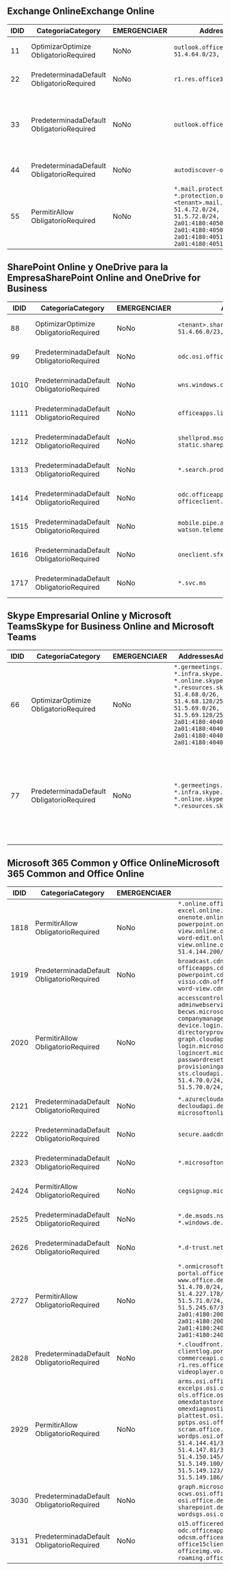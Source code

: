 <!--THIS FILE IS AUTOMATICALLY GENERATED. MANUAL CHANGES WILL BE OVERWRITTEN.-->
<!--Please contact the Office 365 Endpoints team with any questions.-->
<!--Germany endpoints version 2018082900-->
<!--File generated 2018-09-28 14:38:24.7194-->

## <a name="exchange-online"></a><span data-ttu-id="7152c-101">Exchange Online</span><span class="sxs-lookup"><span data-stu-id="7152c-101">Exchange Online</span></span>

<span data-ttu-id="7152c-102">ID</span><span class="sxs-lookup"><span data-stu-id="7152c-102">ID</span></span> | <span data-ttu-id="7152c-103">Categoría</span><span class="sxs-lookup"><span data-stu-id="7152c-103">Category</span></span> | <span data-ttu-id="7152c-104">EMERGENCIA</span><span class="sxs-lookup"><span data-stu-id="7152c-104">ER</span></span> | <span data-ttu-id="7152c-105">Addresses</span><span class="sxs-lookup"><span data-stu-id="7152c-105">Addresses</span></span> | <span data-ttu-id="7152c-106">Puertos</span><span class="sxs-lookup"><span data-stu-id="7152c-106">Ports</span></span>
-- | -------------------- | -- | ------------------------------------------------------------------------------------------------------------------------------------------------------------------------------------------------------------------------------------------------------------ | -------------------------------
<span data-ttu-id="7152c-107">1</span><span class="sxs-lookup"><span data-stu-id="7152c-107">1</span></span> | <span data-ttu-id="7152c-108">Optimizar</span><span class="sxs-lookup"><span data-stu-id="7152c-108">Optimize</span></span><BR><span data-ttu-id="7152c-109">Obligatorio</span><span class="sxs-lookup"><span data-stu-id="7152c-109">Required</span></span> | <span data-ttu-id="7152c-110">No</span><span class="sxs-lookup"><span data-stu-id="7152c-110">No</span></span> | `outlook.office.de`<BR>`51.4.64.0/23, 51.5.64.0/23` | <span data-ttu-id="7152c-111">**TCP:** 443, 80</span><span class="sxs-lookup"><span data-stu-id="7152c-111">**TCP:** 443, 80</span></span>
<span data-ttu-id="7152c-112">2</span><span class="sxs-lookup"><span data-stu-id="7152c-112">2</span></span> | <span data-ttu-id="7152c-113">Predeterminada</span><span class="sxs-lookup"><span data-stu-id="7152c-113">Default</span></span><BR><span data-ttu-id="7152c-114">Obligatorio</span><span class="sxs-lookup"><span data-stu-id="7152c-114">Required</span></span> | <span data-ttu-id="7152c-115">No</span><span class="sxs-lookup"><span data-stu-id="7152c-115">No</span></span> | `r1.res.office365.com` | <span data-ttu-id="7152c-116">**TCP:** 443, 80</span><span class="sxs-lookup"><span data-stu-id="7152c-116">**TCP:** 443, 80</span></span>
<span data-ttu-id="7152c-117">3</span><span class="sxs-lookup"><span data-stu-id="7152c-117">3</span></span> | <span data-ttu-id="7152c-118">Predeterminada</span><span class="sxs-lookup"><span data-stu-id="7152c-118">Default</span></span><BR><span data-ttu-id="7152c-119">Obligatorio</span><span class="sxs-lookup"><span data-stu-id="7152c-119">Required</span></span> | <span data-ttu-id="7152c-120">No</span><span class="sxs-lookup"><span data-stu-id="7152c-120">No</span></span> | `outlook.office.de` | <span data-ttu-id="7152c-121">**TCP:** 143, 25, 587, 993, 995</span><span class="sxs-lookup"><span data-stu-id="7152c-121">**TCP:** 143, 25, 587, 993, 995</span></span>
<span data-ttu-id="7152c-122">4</span><span class="sxs-lookup"><span data-stu-id="7152c-122">4</span></span> | <span data-ttu-id="7152c-123">Predeterminada</span><span class="sxs-lookup"><span data-stu-id="7152c-123">Default</span></span><BR><span data-ttu-id="7152c-124">Obligatorio</span><span class="sxs-lookup"><span data-stu-id="7152c-124">Required</span></span> | <span data-ttu-id="7152c-125">No</span><span class="sxs-lookup"><span data-stu-id="7152c-125">No</span></span> | `autodiscover-outlook.office.de` | <span data-ttu-id="7152c-126">**TCP:** 443, 80</span><span class="sxs-lookup"><span data-stu-id="7152c-126">**TCP:** 443, 80</span></span>
<span data-ttu-id="7152c-127">5</span><span class="sxs-lookup"><span data-stu-id="7152c-127">5</span></span> | <span data-ttu-id="7152c-128">Permitir</span><span class="sxs-lookup"><span data-stu-id="7152c-128">Allow</span></span><BR><span data-ttu-id="7152c-129">Obligatorio</span><span class="sxs-lookup"><span data-stu-id="7152c-129">Required</span></span> | <span data-ttu-id="7152c-130">No</span><span class="sxs-lookup"><span data-stu-id="7152c-130">No</span></span> | `*.mail.protection.outlook.de, *.protection.outlook.de, <tenant>.mail.protection.outlook.de`<BR>`51.4.72.0/24, 51.4.80.0/27, 51.5.72.0/24, 51.5.80.0/27, 2a01:4180:4050:400::/64, 2a01:4180:4050:800::/64, 2a01:4180:4051:400::/64, 2a01:4180:4051:800::/64` | <span data-ttu-id="7152c-131">**TCP:** 25, 443</span><span class="sxs-lookup"><span data-stu-id="7152c-131">**TCP:** 25, 443</span></span>

## <a name="sharepoint-online-and-onedrive-for-business"></a><span data-ttu-id="7152c-132">SharePoint Online y OneDrive para la Empresa</span><span class="sxs-lookup"><span data-stu-id="7152c-132">SharePoint Online and OneDrive for Business</span></span>

<span data-ttu-id="7152c-133">ID</span><span class="sxs-lookup"><span data-stu-id="7152c-133">ID</span></span> | <span data-ttu-id="7152c-134">Categoría</span><span class="sxs-lookup"><span data-stu-id="7152c-134">Category</span></span> | <span data-ttu-id="7152c-135">EMERGENCIA</span><span class="sxs-lookup"><span data-stu-id="7152c-135">ER</span></span> | <span data-ttu-id="7152c-136">Addresses</span><span class="sxs-lookup"><span data-stu-id="7152c-136">Addresses</span></span> | <span data-ttu-id="7152c-137">Puertos</span><span class="sxs-lookup"><span data-stu-id="7152c-137">Ports</span></span>
-- | -------------------- | -- | ------------------------------------------------------------------------------ | ----------------
<span data-ttu-id="7152c-138">8</span><span class="sxs-lookup"><span data-stu-id="7152c-138">8</span></span> | <span data-ttu-id="7152c-139">Optimizar</span><span class="sxs-lookup"><span data-stu-id="7152c-139">Optimize</span></span><BR><span data-ttu-id="7152c-140">Obligatorio</span><span class="sxs-lookup"><span data-stu-id="7152c-140">Required</span></span> | <span data-ttu-id="7152c-141">No</span><span class="sxs-lookup"><span data-stu-id="7152c-141">No</span></span> | `<tenant>.sharepoint.de`<BR>`51.4.66.0/23, 51.5.66.0/23` | <span data-ttu-id="7152c-142">**TCP:** 443, 80</span><span class="sxs-lookup"><span data-stu-id="7152c-142">**TCP:** 443, 80</span></span>
<span data-ttu-id="7152c-143">9</span><span class="sxs-lookup"><span data-stu-id="7152c-143">9</span></span> | <span data-ttu-id="7152c-144">Predeterminada</span><span class="sxs-lookup"><span data-stu-id="7152c-144">Default</span></span><BR><span data-ttu-id="7152c-145">Obligatorio</span><span class="sxs-lookup"><span data-stu-id="7152c-145">Required</span></span> | <span data-ttu-id="7152c-146">No</span><span class="sxs-lookup"><span data-stu-id="7152c-146">No</span></span> | `odc.osi.office.de` | <span data-ttu-id="7152c-147">**TCP:** 443, 80</span><span class="sxs-lookup"><span data-stu-id="7152c-147">**TCP:** 443, 80</span></span>
<span data-ttu-id="7152c-148">10</span><span class="sxs-lookup"><span data-stu-id="7152c-148">10</span></span> | <span data-ttu-id="7152c-149">Predeterminada</span><span class="sxs-lookup"><span data-stu-id="7152c-149">Default</span></span><BR><span data-ttu-id="7152c-150">Obligatorio</span><span class="sxs-lookup"><span data-stu-id="7152c-150">Required</span></span> | <span data-ttu-id="7152c-151">No</span><span class="sxs-lookup"><span data-stu-id="7152c-151">No</span></span> | `wns.windows.com` | <span data-ttu-id="7152c-152">**TCP:** 443, 80</span><span class="sxs-lookup"><span data-stu-id="7152c-152">**TCP:** 443, 80</span></span>
<span data-ttu-id="7152c-153">11</span><span class="sxs-lookup"><span data-stu-id="7152c-153">11</span></span> | <span data-ttu-id="7152c-154">Predeterminada</span><span class="sxs-lookup"><span data-stu-id="7152c-154">Default</span></span><BR><span data-ttu-id="7152c-155">Obligatorio</span><span class="sxs-lookup"><span data-stu-id="7152c-155">Required</span></span> | <span data-ttu-id="7152c-156">No</span><span class="sxs-lookup"><span data-stu-id="7152c-156">No</span></span> | `officeapps.live.com` | <span data-ttu-id="7152c-157">**TCP:** 443, 80</span><span class="sxs-lookup"><span data-stu-id="7152c-157">**TCP:** 443, 80</span></span>
<span data-ttu-id="7152c-158">12</span><span class="sxs-lookup"><span data-stu-id="7152c-158">12</span></span> | <span data-ttu-id="7152c-159">Predeterminada</span><span class="sxs-lookup"><span data-stu-id="7152c-159">Default</span></span><BR><span data-ttu-id="7152c-160">Obligatorio</span><span class="sxs-lookup"><span data-stu-id="7152c-160">Required</span></span> | <span data-ttu-id="7152c-161">No</span><span class="sxs-lookup"><span data-stu-id="7152c-161">No</span></span> | `shellprod.msocdn.de, spoprod-a.akamaihd.net, static.sharepointonline.com` | <span data-ttu-id="7152c-162">**TCP:** 443, 80</span><span class="sxs-lookup"><span data-stu-id="7152c-162">**TCP:** 443, 80</span></span>
<span data-ttu-id="7152c-163">13</span><span class="sxs-lookup"><span data-stu-id="7152c-163">13</span></span> | <span data-ttu-id="7152c-164">Predeterminada</span><span class="sxs-lookup"><span data-stu-id="7152c-164">Default</span></span><BR><span data-ttu-id="7152c-165">Obligatorio</span><span class="sxs-lookup"><span data-stu-id="7152c-165">Required</span></span> | <span data-ttu-id="7152c-166">No</span><span class="sxs-lookup"><span data-stu-id="7152c-166">No</span></span> | `*.search.production.de.azuretrafficmanager.de` | <span data-ttu-id="7152c-167">**TCP:** 443</span><span class="sxs-lookup"><span data-stu-id="7152c-167">**TCP:** 443</span></span>
<span data-ttu-id="7152c-168">14</span><span class="sxs-lookup"><span data-stu-id="7152c-168">14</span></span> | <span data-ttu-id="7152c-169">Predeterminada</span><span class="sxs-lookup"><span data-stu-id="7152c-169">Default</span></span><BR><span data-ttu-id="7152c-170">Obligatorio</span><span class="sxs-lookup"><span data-stu-id="7152c-170">Required</span></span> | <span data-ttu-id="7152c-171">No</span><span class="sxs-lookup"><span data-stu-id="7152c-171">No</span></span> | `odc.officeapps.live.com, officeclient.microsoft.com` | <span data-ttu-id="7152c-172">**TCP:** 443, 80</span><span class="sxs-lookup"><span data-stu-id="7152c-172">**TCP:** 443, 80</span></span>
<span data-ttu-id="7152c-173">15</span><span class="sxs-lookup"><span data-stu-id="7152c-173">15</span></span> | <span data-ttu-id="7152c-174">Predeterminada</span><span class="sxs-lookup"><span data-stu-id="7152c-174">Default</span></span><BR><span data-ttu-id="7152c-175">Obligatorio</span><span class="sxs-lookup"><span data-stu-id="7152c-175">Required</span></span> | <span data-ttu-id="7152c-176">No</span><span class="sxs-lookup"><span data-stu-id="7152c-176">No</span></span> | `mobile.pipe.aria.microsoft.com, ssw.live.com, watson.telemetry.microsoft.com` | <span data-ttu-id="7152c-177">**TCP:** 443, 80</span><span class="sxs-lookup"><span data-stu-id="7152c-177">**TCP:** 443, 80</span></span>
<span data-ttu-id="7152c-178">16</span><span class="sxs-lookup"><span data-stu-id="7152c-178">16</span></span> | <span data-ttu-id="7152c-179">Predeterminada</span><span class="sxs-lookup"><span data-stu-id="7152c-179">Default</span></span><BR><span data-ttu-id="7152c-180">Obligatorio</span><span class="sxs-lookup"><span data-stu-id="7152c-180">Required</span></span> | <span data-ttu-id="7152c-181">No</span><span class="sxs-lookup"><span data-stu-id="7152c-181">No</span></span> | `oneclient.sfx.ms` | <span data-ttu-id="7152c-182">**TCP:** 443, 80</span><span class="sxs-lookup"><span data-stu-id="7152c-182">**TCP:** 443, 80</span></span>
<span data-ttu-id="7152c-183">17</span><span class="sxs-lookup"><span data-stu-id="7152c-183">17</span></span> | <span data-ttu-id="7152c-184">Predeterminada</span><span class="sxs-lookup"><span data-stu-id="7152c-184">Default</span></span><BR><span data-ttu-id="7152c-185">Obligatorio</span><span class="sxs-lookup"><span data-stu-id="7152c-185">Required</span></span> | <span data-ttu-id="7152c-186">No</span><span class="sxs-lookup"><span data-stu-id="7152c-186">No</span></span> | `*.svc.ms` | <span data-ttu-id="7152c-187">**TCP:** 443, 80</span><span class="sxs-lookup"><span data-stu-id="7152c-187">**TCP:** 443, 80</span></span>

## <a name="skype-for-business-online-and-microsoft-teams"></a><span data-ttu-id="7152c-188">Skype Empresarial Online y Microsoft Teams</span><span class="sxs-lookup"><span data-stu-id="7152c-188">Skype for Business Online and Microsoft Teams</span></span>

<span data-ttu-id="7152c-189">ID</span><span class="sxs-lookup"><span data-stu-id="7152c-189">ID</span></span> | <span data-ttu-id="7152c-190">Categoría</span><span class="sxs-lookup"><span data-stu-id="7152c-190">Category</span></span> | <span data-ttu-id="7152c-191">EMERGENCIA</span><span class="sxs-lookup"><span data-stu-id="7152c-191">ER</span></span> | <span data-ttu-id="7152c-192">Addresses</span><span class="sxs-lookup"><span data-stu-id="7152c-192">Addresses</span></span> | <span data-ttu-id="7152c-193">Puertos</span><span class="sxs-lookup"><span data-stu-id="7152c-193">Ports</span></span>
-- | -------------------- | -- | ----------------------------------------------------------------------------------------------------------------------------------------------------------------------------------------------------------------------------------------------- | --------------------------------------------------
<span data-ttu-id="7152c-194">6</span><span class="sxs-lookup"><span data-stu-id="7152c-194">6</span></span> | <span data-ttu-id="7152c-195">Optimizar</span><span class="sxs-lookup"><span data-stu-id="7152c-195">Optimize</span></span><BR><span data-ttu-id="7152c-196">Obligatorio</span><span class="sxs-lookup"><span data-stu-id="7152c-196">Required</span></span> | <span data-ttu-id="7152c-197">No</span><span class="sxs-lookup"><span data-stu-id="7152c-197">No</span></span> | `*.germeetings.skype.de, *.infra.skype.de, *.online.skype.de, *.resources.skype.de`<BR>`51.4.68.0/26, 51.4.68.128/25, 51.5.69.0/26, 51.5.69.128/25, 2a01:4180:4040:1::/64, 2a01:4180:4040:2::/64, 2a01:4180:4040:7::/64, 2a01:4180:4040:8::/64` | <span data-ttu-id="7152c-198">**TCP:** 443, 80</span><span class="sxs-lookup"><span data-stu-id="7152c-198">**TCP:** 443, 80</span></span><BR><span data-ttu-id="7152c-199">**UDP:** 3478</span><span class="sxs-lookup"><span data-stu-id="7152c-199">**UDP:** 3478</span></span>
<span data-ttu-id="7152c-200">7</span><span class="sxs-lookup"><span data-stu-id="7152c-200">7</span></span> | <span data-ttu-id="7152c-201">Predeterminada</span><span class="sxs-lookup"><span data-stu-id="7152c-201">Default</span></span><BR><span data-ttu-id="7152c-202">Obligatorio</span><span class="sxs-lookup"><span data-stu-id="7152c-202">Required</span></span> | <span data-ttu-id="7152c-203">No</span><span class="sxs-lookup"><span data-stu-id="7152c-203">No</span></span> | `*.germeetings.skype.de, *.infra.skype.de, *.online.skype.de, *.resources.skype.de` | <span data-ttu-id="7152c-204">**TCP:** 5061, 50000-59999</span><span class="sxs-lookup"><span data-stu-id="7152c-204">**TCP:** 5061, 50000-59999</span></span><BR><span data-ttu-id="7152c-205">**UDP:** 50000-59999</span><span class="sxs-lookup"><span data-stu-id="7152c-205">**UDP:** 50000-59999</span></span>

## <a name="microsoft-365-common-and-office-online"></a><span data-ttu-id="7152c-206">Microsoft 365 Common y Office Online</span><span class="sxs-lookup"><span data-stu-id="7152c-206">Microsoft 365 Common and Office Online</span></span>

<span data-ttu-id="7152c-207">ID</span><span class="sxs-lookup"><span data-stu-id="7152c-207">ID</span></span> | <span data-ttu-id="7152c-208">Categoría</span><span class="sxs-lookup"><span data-stu-id="7152c-208">Category</span></span> | <span data-ttu-id="7152c-209">EMERGENCIA</span><span class="sxs-lookup"><span data-stu-id="7152c-209">ER</span></span> | <span data-ttu-id="7152c-210">Addresses</span><span class="sxs-lookup"><span data-stu-id="7152c-210">Addresses</span></span> | <span data-ttu-id="7152c-211">Puertos</span><span class="sxs-lookup"><span data-stu-id="7152c-211">Ports</span></span>
-- | ------------------- | -- | ------------------------------------------------------------------------------------------------------------------------------------------------------------------------------------------------------------------------------------------------------------------------------------------------------------------------------------------------------------------------------------------------------------------------------------------------------------------------------------------------------------------------------------------------------------------------------------------------ | ----------------
<span data-ttu-id="7152c-212">18</span><span class="sxs-lookup"><span data-stu-id="7152c-212">18</span></span> | <span data-ttu-id="7152c-213">Permitir</span><span class="sxs-lookup"><span data-stu-id="7152c-213">Allow</span></span><BR><span data-ttu-id="7152c-214">Obligatorio</span><span class="sxs-lookup"><span data-stu-id="7152c-214">Required</span></span> | <span data-ttu-id="7152c-215">No</span><span class="sxs-lookup"><span data-stu-id="7152c-215">No</span></span> | `*.online.office.de, broadcast.online.office.de, excel.online.office.de, onenote.online.office.de, powerpoint.online.office.de, view.online.office.de, visio.online.office.de, word-edit.online.office.de, word-view.online.office.de`<BR>`51.4.144.200/32, 51.5.149.3/32, 51.18.16.0/23` | <span data-ttu-id="7152c-216">**TCP:** 443</span><span class="sxs-lookup"><span data-stu-id="7152c-216">**TCP:** 443</span></span>
<span data-ttu-id="7152c-217">19</span><span class="sxs-lookup"><span data-stu-id="7152c-217">19</span></span> | <span data-ttu-id="7152c-218">Predeterminada</span><span class="sxs-lookup"><span data-stu-id="7152c-218">Default</span></span><BR><span data-ttu-id="7152c-219">Obligatorio</span><span class="sxs-lookup"><span data-stu-id="7152c-219">Required</span></span> | <span data-ttu-id="7152c-220">No</span><span class="sxs-lookup"><span data-stu-id="7152c-220">No</span></span> | `broadcast.cdn.office.de, excel.cdn.office.de, officeapps.cdn.office.de, onenote.cdn.office.de, powerpoint.cdn.office.de, view.cdn.office.de, visio.cdn.office.de, word-edit.cdn.office.de, word-view.cdn.office.de` | <span data-ttu-id="7152c-221">**TCP:** 443</span><span class="sxs-lookup"><span data-stu-id="7152c-221">**TCP:** 443</span></span>
<span data-ttu-id="7152c-222">20</span><span class="sxs-lookup"><span data-stu-id="7152c-222">20</span></span> | <span data-ttu-id="7152c-223">Permitir</span><span class="sxs-lookup"><span data-stu-id="7152c-223">Allow</span></span><BR><span data-ttu-id="7152c-224">Obligatorio</span><span class="sxs-lookup"><span data-stu-id="7152c-224">Required</span></span> | <span data-ttu-id="7152c-225">No</span><span class="sxs-lookup"><span data-stu-id="7152c-225">No</span></span> | `accesscontrol.cloudapi.de, adminwebservice.microsoftonline.de, becws.microsoftonline.de, companymanager.microsoftonline.de, device.login.microsoftonline.de, directoryprovisioning.cloudapi.de, graph.cloudapi.de, login.cloudapi.de, login.microsoftonline.de, logincert.microsoftonline.de, pas.cloudapi.de, passwordreset.activedirectory.microsoftazure.de, provisioningapi.microsoftonline.de, sts.cloudapi.de, syncservice.microsoftonline.de`<BR>`51.4.70.0/24, 51.4.136.0/24, 51.4.144.0/24, 51.5.70.0/24, 51.5.136.0/24, 51.5.144.0/24` | <span data-ttu-id="7152c-226">**TCP:** 443, 80</span><span class="sxs-lookup"><span data-stu-id="7152c-226">**TCP:** 443, 80</span></span>
<span data-ttu-id="7152c-227">21</span><span class="sxs-lookup"><span data-stu-id="7152c-227">21</span></span> | <span data-ttu-id="7152c-228">Predeterminada</span><span class="sxs-lookup"><span data-stu-id="7152c-228">Default</span></span><BR><span data-ttu-id="7152c-229">Obligatorio</span><span class="sxs-lookup"><span data-stu-id="7152c-229">Required</span></span> | <span data-ttu-id="7152c-230">No</span><span class="sxs-lookup"><span data-stu-id="7152c-230">No</span></span> | `*.azurecloudapp.de, *.cloudapi.de, *.windows.de, decloudapi.de, decloudapi.net, decloudapp.net, microsoftonline.de, windowsazure.de` | <span data-ttu-id="7152c-231">**TCP:** 443, 80</span><span class="sxs-lookup"><span data-stu-id="7152c-231">**TCP:** 443, 80</span></span>
<span data-ttu-id="7152c-232">22</span><span class="sxs-lookup"><span data-stu-id="7152c-232">22</span></span> | <span data-ttu-id="7152c-233">Predeterminada</span><span class="sxs-lookup"><span data-stu-id="7152c-233">Default</span></span><BR><span data-ttu-id="7152c-234">Obligatorio</span><span class="sxs-lookup"><span data-stu-id="7152c-234">Required</span></span> | <span data-ttu-id="7152c-235">No</span><span class="sxs-lookup"><span data-stu-id="7152c-235">No</span></span> | `secure.aadcdn.microsoftonline-p.com` | <span data-ttu-id="7152c-236">**TCP:** 443, 80</span><span class="sxs-lookup"><span data-stu-id="7152c-236">**TCP:** 443, 80</span></span>
<span data-ttu-id="7152c-237">23</span><span class="sxs-lookup"><span data-stu-id="7152c-237">23</span></span> | <span data-ttu-id="7152c-238">Predeterminada</span><span class="sxs-lookup"><span data-stu-id="7152c-238">Default</span></span><BR><span data-ttu-id="7152c-239">Obligatorio</span><span class="sxs-lookup"><span data-stu-id="7152c-239">Required</span></span> | <span data-ttu-id="7152c-240">No</span><span class="sxs-lookup"><span data-stu-id="7152c-240">No</span></span> | `*.microsoftonline.de, *.windows.net` | <span data-ttu-id="7152c-241">**TCP:** 443, 80</span><span class="sxs-lookup"><span data-stu-id="7152c-241">**TCP:** 443, 80</span></span>
<span data-ttu-id="7152c-242">24</span><span class="sxs-lookup"><span data-stu-id="7152c-242">24</span></span> | <span data-ttu-id="7152c-243">Permitir</span><span class="sxs-lookup"><span data-stu-id="7152c-243">Allow</span></span><BR><span data-ttu-id="7152c-244">Obligatorio</span><span class="sxs-lookup"><span data-stu-id="7152c-244">Required</span></span> | <span data-ttu-id="7152c-245">No</span><span class="sxs-lookup"><span data-stu-id="7152c-245">No</span></span> | `cegsignup.microsoft.de, negsignup.microsoft.de` | <span data-ttu-id="7152c-246">**TCP:** 443, 80</span><span class="sxs-lookup"><span data-stu-id="7152c-246">**TCP:** 443, 80</span></span>
<span data-ttu-id="7152c-247">25</span><span class="sxs-lookup"><span data-stu-id="7152c-247">25</span></span> | <span data-ttu-id="7152c-248">Predeterminada</span><span class="sxs-lookup"><span data-stu-id="7152c-248">Default</span></span><BR><span data-ttu-id="7152c-249">Obligatorio</span><span class="sxs-lookup"><span data-stu-id="7152c-249">Required</span></span> | <span data-ttu-id="7152c-250">No</span><span class="sxs-lookup"><span data-stu-id="7152c-250">No</span></span> | `*.de.msods.nsatc.net, *.office.de.akadns.net, *.windows.de.nsatc.net, officehome.msocdn.de` | <span data-ttu-id="7152c-251">**TCP:** 443, 80</span><span class="sxs-lookup"><span data-stu-id="7152c-251">**TCP:** 443, 80</span></span>
<span data-ttu-id="7152c-252">26</span><span class="sxs-lookup"><span data-stu-id="7152c-252">26</span></span> | <span data-ttu-id="7152c-253">Predeterminada</span><span class="sxs-lookup"><span data-stu-id="7152c-253">Default</span></span><BR><span data-ttu-id="7152c-254">Obligatorio</span><span class="sxs-lookup"><span data-stu-id="7152c-254">Required</span></span> | <span data-ttu-id="7152c-255">No</span><span class="sxs-lookup"><span data-stu-id="7152c-255">No</span></span> | `*.d-trust.net` | <span data-ttu-id="7152c-256">**TCP:** 443, 80</span><span class="sxs-lookup"><span data-stu-id="7152c-256">**TCP:** 443, 80</span></span>
<span data-ttu-id="7152c-257">27</span><span class="sxs-lookup"><span data-stu-id="7152c-257">27</span></span> | <span data-ttu-id="7152c-258">Permitir</span><span class="sxs-lookup"><span data-stu-id="7152c-258">Allow</span></span><BR><span data-ttu-id="7152c-259">Obligatorio</span><span class="sxs-lookup"><span data-stu-id="7152c-259">Required</span></span> | <span data-ttu-id="7152c-260">No</span><span class="sxs-lookup"><span data-stu-id="7152c-260">No</span></span> | `*.onmicrosoft.de, *.osi.office.de, office.de, portal.office.de, webshell.suite.office.de, www.office.de`<BR>`51.4.70.0/24, 51.4.71.0/24, 51.4.226.115/32, 51.4.227.178/32, 51.4.230.178/32, 51.5.70.0/24, 51.5.71.0/24, 51.5.147.48/32, 51.5.242.163/32, 51.5.245.67/32, 2a01:4180:2001::92/128, 2a01:4180:2001::234/128, 2a01:4180:2001::3b8/128, 2a01:4180:2401::11f/128, 2a01:4180:2401::33b/128, 2a01:4180:2401::55b/128` | <span data-ttu-id="7152c-261">**TCP:** 443, 80</span><span class="sxs-lookup"><span data-stu-id="7152c-261">**TCP:** 443, 80</span></span>
<span data-ttu-id="7152c-262">28</span><span class="sxs-lookup"><span data-stu-id="7152c-262">28</span></span> | <span data-ttu-id="7152c-263">Predeterminada</span><span class="sxs-lookup"><span data-stu-id="7152c-263">Default</span></span><BR><span data-ttu-id="7152c-264">Obligatorio</span><span class="sxs-lookup"><span data-stu-id="7152c-264">Required</span></span> | <span data-ttu-id="7152c-265">No</span><span class="sxs-lookup"><span data-stu-id="7152c-265">No</span></span> | `*.cloudfront.net, agent.office.de, clientlog.portal.office.de, commerceapi.office.de, prod.msocdn.de, r1.res.office365.com, shellprod.msocdn.de, videoplayer.osi.office.net` | <span data-ttu-id="7152c-266">**TCP:** 443, 80</span><span class="sxs-lookup"><span data-stu-id="7152c-266">**TCP:** 443, 80</span></span>
<span data-ttu-id="7152c-267">29</span><span class="sxs-lookup"><span data-stu-id="7152c-267">29</span></span> | <span data-ttu-id="7152c-268">Permitir</span><span class="sxs-lookup"><span data-stu-id="7152c-268">Allow</span></span><BR><span data-ttu-id="7152c-269">Obligatorio</span><span class="sxs-lookup"><span data-stu-id="7152c-269">Required</span></span> | <span data-ttu-id="7152c-270">No</span><span class="sxs-lookup"><span data-stu-id="7152c-270">No</span></span> | `arms.osi.office.de, excelcs.osi.office.de, excelps.osi.office.de, manage.osi.office.de, ols.office.osi.de, ols.osi.office.de, omexdatastore.osi.office.de, omexdiagnostics.osi.office.de, plattest.osi.office.de, pptcs.osi.office.de, pptps.osi.office.de, retailer.osi.office.de, scram.office.osi.de, wordcs.osi.office.de, wordps.osi.office.de`<BR>`51.4.144.41/32, 51.4.144.174/32, 51.4.145.38/32, 51.4.147.81/32, 51.4.147.233/32, 51.4.148.12/32, 51.4.150.145/32, 51.5.147.242/32, 51.5.149.100/32, 51.5.149.119/32, 51.5.149.123/32, 51.5.149.180/32, 51.5.149.186/32, 51.18.0.0/21` | <span data-ttu-id="7152c-271">**TCP:** 443, 80</span><span class="sxs-lookup"><span data-stu-id="7152c-271">**TCP:** 443, 80</span></span>
<span data-ttu-id="7152c-272">30</span><span class="sxs-lookup"><span data-stu-id="7152c-272">30</span></span> | <span data-ttu-id="7152c-273">Predeterminada</span><span class="sxs-lookup"><span data-stu-id="7152c-273">Default</span></span><BR><span data-ttu-id="7152c-274">Obligatorio</span><span class="sxs-lookup"><span data-stu-id="7152c-274">Required</span></span> | <span data-ttu-id="7152c-275">No</span><span class="sxs-lookup"><span data-stu-id="7152c-275">No</span></span> | `graph.microsoft.de, microsoftonline.de, ocws.osi.office.de, odc.osi.office.de, osi.office.de, roaming.osi.office.de, sharepoint.de, store.office.de, wordsgs.osi.office.de` | <span data-ttu-id="7152c-276">**TCP:** 443, 80</span><span class="sxs-lookup"><span data-stu-id="7152c-276">**TCP:** 443, 80</span></span>
<span data-ttu-id="7152c-277">31</span><span class="sxs-lookup"><span data-stu-id="7152c-277">31</span></span> | <span data-ttu-id="7152c-278">Predeterminada</span><span class="sxs-lookup"><span data-stu-id="7152c-278">Default</span></span><BR><span data-ttu-id="7152c-279">Obligatorio</span><span class="sxs-lookup"><span data-stu-id="7152c-279">Required</span></span> | <span data-ttu-id="7152c-280">No</span><span class="sxs-lookup"><span data-stu-id="7152c-280">No</span></span> | `o15.officeredir.microsoft.com, odc.officeapps.live.com, odcsm.officeapps.live.com, office.microsoft.com, office15client.microsoft.com, officeimg.vo.msecnd.net, roaming.officeapps.live.com` | <span data-ttu-id="7152c-281">**TCP:** 443, 80</span><span class="sxs-lookup"><span data-stu-id="7152c-281">**TCP:** 443, 80</span></span>
